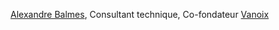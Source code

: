 [Alexandre Balmes](https://alexandre.balmes.co), Consultant technique, Co-fondateur [Vanoix](https://vanoix.com)